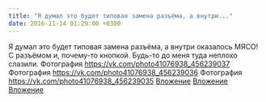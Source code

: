 ```yaml
---
title: "Я думал это будет типовая замена разъёма, а внутри..."
date: 2016-11-14 01:29:00 +0300
---
```


Я думал это будет типовая замена разъёма, а внутри оказалось МЯСО! С разъёмом и, почему-то кнопкой. Будь-то до меня туда неплохо слазили.
Фотография
<a class="vk-attach" href="https://vk.com/photo41076938_456239037">https://vk.com/photo41076938_456239037</a>
Фотография
<a class="vk-attach" href="https://vk.com/photo41076938_456239036">https://vk.com/photo41076938_456239036</a>
Фотография
<a class="vk-attach" href="https://vk.com/photo41076938_456239035">https://vk.com/photo41076938_456239035</a>
<a class="vk-attach" href="https://vk.com/photo41076938_456239037">Вложение</a>
<a class="vk-attach" href="https://vk.com/photo41076938_456239036">Вложение</a>
<a class="vk-attach" href="https://vk.com/photo41076938_456239035">Вложение</a>
